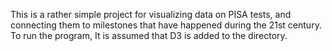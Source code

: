 This is a rather simple project for visualizing data on PISA tests, and connecting them to milestones that have happened during the 21st century.
To run the program, It is assumed that D3 is added to the directory.
